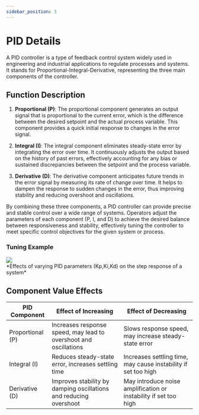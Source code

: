 ```yaml
---
sidebar_position: 3
---
```


# PID Details

A PID controller is a type of feedback control system widely used in engineering and industrial applications to regulate processes and systems. It stands for Proportional-Integral-Derivative, representing the three main components of the controller.

## Function Description

1. **Proportional (P)**: The proportional component generates an output signal that is proportional to the current error, which is the difference between the desired setpoint and the actual process variable. This component provides a quick initial response to changes in the error signal.

2. **Integral (I)**: The integral component eliminates steady-state error by integrating the error over time. It continuously adjusts the output based on the history of past errors, effectively accounting for any bias or sustained discrepancies between the setpoint and the process variable.

3. **Derivative (D)**: The derivative component anticipates future trends in the error signal by measuring its rate of change over time. It helps to dampen the response to sudden changes in the error, thus improving stability and reducing overshoot and oscillations.

By combining these three components, a PID controller can provide precise and stable control over a wide range of systems. Operators adjust the parameters of each component (P, I, and D) to achieve the desired balance between responsiveness and stability, effectively tuning the controller to meet specific control objectives for the given system or process.

### Tuning Example

<div style={{textAlign: 'center', display: 'flex'}}>
    <div style={{textAlign: 'left', display: 'inline-block', marginRight: '1em'}}>
        <img src="/img/PID_Compensation_Animated.gif" style={{height: 'auto', width: '100%'}} />
    </div>
    <div style={{textAlign: 'left', display: 'inline', width: '30%'}}>
        *Effects of varying PID parameters (Kp,Ki,Kd) on the step response of a system*
    </div>
</div>


## Component Value Effects 

| PID Component | Effect of Increasing | Effect of Decreasing |
|---------------|----------------------|----------------------|
| Proportional (P) | Increases response speed, may lead to overshoot and oscillations | Slows response speed, may increase steady-state error |
| Integral (I) | Reduces steady-state error, increases settling time | Increases settling time, may cause instability if set too high |
| Derivative (D) | Improves stability by damping oscillations and reducing overshoot | May introduce noise amplification or instability if set too high |
